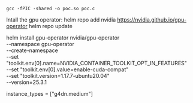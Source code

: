 `gcc -fPIC -shared -o poc.so poc.c
`

Intall the gpu operator: 
helm repo add nvidia https://nvidia.github.io/gpu-operator
helm repo update

helm install gpu-operator nvidia/gpu-operator \
  --namespace gpu-operator \
  --create-namespace \
  --set "toolkit.env[0].name=NVIDIA_CONTAINER_TOOLKIT_OPT_IN_FEATURES" \
  --set "toolkit.env[0].value=enable-cuda-compat" \
  --set "toolkit.version=1.17.7-ubuntu20.04" \
  --version=25.3.1


instance_types = ["g4dn.medium"]
